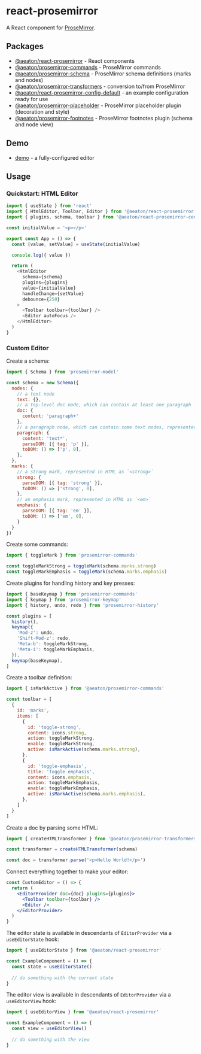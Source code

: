 # react-prosemirror

A React component for [ProseMirror](http://prosemirror.net/).

## Packages

* [@aeaton/react-prosemirror](packages/react) - React components
* [@aeaton/prosemirror-commands](packages/commands) - ProseMirror commands
* [@aeaton/prosemirror-schema](packages/schema) - ProseMirror schema definitions (marks and nodes)
* [@aeaton/prosemirror-transformers](packages/transformers) - conversion to/from ProseMirror
* [@aeaton/react-prosemirror-config-default](packages/config-default) - an example configuration ready for use
* [@aeaton/prosemirror-placeholder](packages/placeholder) - ProseMirror placeholder plugin (decoration and style)
* [@aeaton/prosemirror-footnotes](packages/footnotes) - ProseMirror footnotes plugin (schema and node view)

## Demo

* [demo](demo) - a fully-configured editor

## Usage

### Quickstart: HTML Editor

```js
import { useState } from 'react'
import { HtmlEditor, Toolbar, Editor } from '@aeaton/react-prosemirror'
import { plugins, schema, toolbar } from '@aeaton/react-prosemirror-config-default'

const initialValue = '<p></p>'

export const App = () => {
  const [value, setValue] = useState(initialValue)

  console.log({ value })

  return (
    <HtmlEditor
      schema={schema}
      plugins={plugins}
      value={initialValue}
      handleChange={setValue}
      debounce={250}
    >
      <Toolbar toolbar={toolbar} />
      <Editor autoFocus />
    </HtmlEditor>
  )
}
```

### Custom Editor

Create a schema:

```js
import { Schema } from 'prosemirror-model'

const schema = new Schema({
  nodes: {
    // a text node
    text: {},
    // a top-level doc node, which can contain at least one paragraph
    doc: { 
      content: 'paragraph+'
    },
    // a paragraph node, which can contain some text nodes, represented in HTML as `<p>`
    paragraph: { 
      content: 'text*',
      parseDOM: [{ tag: 'p' }],
      toDOM: () => ['p', 0],
    },
  },
  marks: {
    // a strong mark, represented in HTML as `<strong>`
    strong: {
      parseDOM: [{ tag: 'strong' }],
      toDOM: () => ['strong', 0],
    },
    // an emphasis mark, represented in HTML as `<em>`
    emphasis: {
      parseDOM: [{ tag: 'em' }],
      toDOM: () => ['em', 0],
    }
  }
})
```

Create some commands:

```js
import { toggleMark } from 'prosemirror-commands'

const toggleMarkStrong = toggleMark(schema.marks.strong)
const toggleMarkEmphasis = toggleMark(schema.marks.emphasis)
```


Create plugins for handling history and key presses:

```js
import { baseKeymap } from 'prosemirror-commands'
import { keymap } from 'prosemirror-keymap'
import { history, undo, redo } from 'prosemirror-history'

const plugins = [
  history(),
  keymap({
    'Mod-z': undo,
    'Shift-Mod-z': redo,
    'Meta-b': toggleMarkStrong,
    'Meta-i': toggleMarkEmphasis,
  }),
  keymap(baseKeymap),
]
```

Create a toolbar definition:

```js
import { isMarkActive } from '@aeaton/prosemirror-commands'

const toolbar = [
  {
    id: 'marks',
    items: [
      {
        id: 'toggle-strong',
        content: icons.strong,
        action: toggleMarkStrong,
        enable: toggleMarkStrong,
        active: isMarkActive(schema.marks.strong),
      },
      {
        id: 'toggle-emphasis',
        title: 'Toggle emphasis',
        content: icons.emphasis,
        action: toggleMarkEmphasis,
        enable: toggleMarkEmphasis,
        active: isMarkActive(schema.marks.emphasis),
      },
    ]
  }
]
```

Create a doc by parsing some HTML:

```js
import { createHTMLTransformer } from '@aeaton/prosemirror-transformers'

const transformer = createHTMLTransformer(schema)

const doc = transformer.parse('<p>Hello World!</p>')
```

Connect everything together to make your editor:

```jsx
const CustomEditor = () => {
  return (
    <EditorProvider doc={doc} plugins={plugins}>
      <Toolbar toolbar={toolbar} />
      <Editor />
    </EditorProvider>
  )
}
```

The editor state is available in descendants of `EditorProvider` via a `useEditorState` hook:

```js
import { useEditorState } from '@aeaton/react-prosemirror'

const ExampleComponent = () => {
  const state = useEditorState()
  
  // do something with the current state
}
```

The editor view is available in descendants of `EditorProvider` via a `useEditorView` hook:

```js
import { useEditorView } from '@aeaton/react-prosemirror'

const ExampleComponent = () => {
  const view = useEditorView()
  
  // do something with the view
}
```

